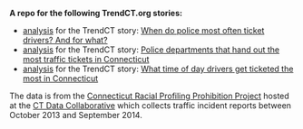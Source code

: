 **A repo for the following TrendCT.org stories:**

* [analysis](http://trendct.github.io/ct-tickets/incidents_analysis.html) for the TrendCT story: [When do police most often ticket drivers? And for what?](http://trendct.org/2015/07/06/police-tickets-in-connecticut/)
* [analysis](http://trendct.github.io/ct-tickets/department_analysis.html) for the TrendCT story: [Police departments that hand out the most traffic tickets in Connecticut](http://trendct.org/2015/07/13/police-departments-that-hand-out-the-most-traffic-tickets-in-connecticut/)
* [analysis](http://trendct.github.io/ct-tickets/ticket_time_analysis.html) for the TrendCT story: [What time of day drivers get ticketed the most in Connecticut](http://trendct.org/2015/07/15/what-time-of-day-drivers-get-ticketed-the-most-in-connecticut)

The data is from the [Connecticut Racial Profiling Prohibition Project](http://ctrp3.ctdata.org/rawdata/) hosted at the [CT Data Collaborative](http://ctdata.org/) which collects traffic incident reports between October 2013 and September 2014.